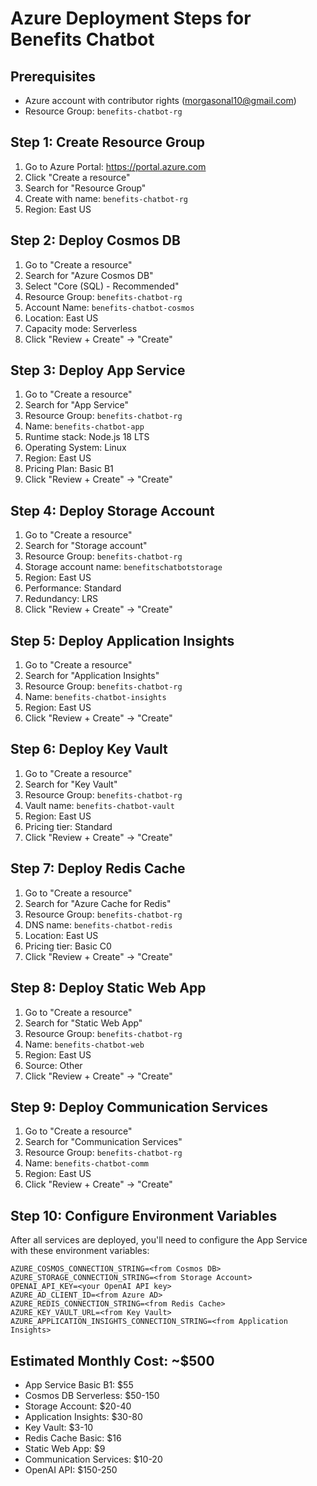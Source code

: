 # Azure Deployment Steps for Benefits Chatbot

## Prerequisites
- Azure account with contributor rights (morgasonal10@gmail.com)
- Resource Group: `benefits-chatbot-rg`

## Step 1: Create Resource Group
1. Go to Azure Portal: https://portal.azure.com
2. Click "Create a resource"
3. Search for "Resource Group"
4. Create with name: `benefits-chatbot-rg`
5. Region: East US

## Step 2: Deploy Cosmos DB
1. Go to "Create a resource"
2. Search for "Azure Cosmos DB"
3. Select "Core (SQL) - Recommended"
4. Resource Group: `benefits-chatbot-rg`
5. Account Name: `benefits-chatbot-cosmos`
6. Location: East US
7. Capacity mode: Serverless
8. Click "Review + Create" → "Create"

## Step 3: Deploy App Service
1. Go to "Create a resource"
2. Search for "App Service"
3. Resource Group: `benefits-chatbot-rg`
4. Name: `benefits-chatbot-app`
5. Runtime stack: Node.js 18 LTS
6. Operating System: Linux
7. Region: East US
8. Pricing Plan: Basic B1
9. Click "Review + Create" → "Create"

## Step 4: Deploy Storage Account
1. Go to "Create a resource"
2. Search for "Storage account"
3. Resource Group: `benefits-chatbot-rg`
4. Storage account name: `benefitschatbotstorage`
5. Region: East US
6. Performance: Standard
7. Redundancy: LRS
8. Click "Review + Create" → "Create"

## Step 5: Deploy Application Insights
1. Go to "Create a resource"
2. Search for "Application Insights"
3. Resource Group: `benefits-chatbot-rg`
4. Name: `benefits-chatbot-insights`
5. Region: East US
6. Click "Review + Create" → "Create"

## Step 6: Deploy Key Vault
1. Go to "Create a resource"
2. Search for "Key Vault"
3. Resource Group: `benefits-chatbot-rg`
4. Vault name: `benefits-chatbot-vault`
5. Region: East US
6. Pricing tier: Standard
7. Click "Review + Create" → "Create"

## Step 7: Deploy Redis Cache
1. Go to "Create a resource"
2. Search for "Azure Cache for Redis"
3. Resource Group: `benefits-chatbot-rg`
4. DNS name: `benefits-chatbot-redis`
5. Location: East US
6. Pricing tier: Basic C0
7. Click "Review + Create" → "Create"

## Step 8: Deploy Static Web App
1. Go to "Create a resource"
2. Search for "Static Web App"
3. Resource Group: `benefits-chatbot-rg`
4. Name: `benefits-chatbot-web`
5. Region: East US
6. Source: Other
7. Click "Review + Create" → "Create"

## Step 9: Deploy Communication Services
1. Go to "Create a resource"
2. Search for "Communication Services"
3. Resource Group: `benefits-chatbot-rg`
4. Name: `benefits-chatbot-comm`
5. Region: East US
6. Click "Review + Create" → "Create"

## Step 10: Configure Environment Variables
After all services are deployed, you'll need to configure the App Service with these environment variables:

```
AZURE_COSMOS_CONNECTION_STRING=<from Cosmos DB>
AZURE_STORAGE_CONNECTION_STRING=<from Storage Account>
OPENAI_API_KEY=<your OpenAI API key>
AZURE_AD_CLIENT_ID=<from Azure AD>
AZURE_REDIS_CONNECTION_STRING=<from Redis Cache>
AZURE_KEY_VAULT_URL=<from Key Vault>
AZURE_APPLICATION_INSIGHTS_CONNECTION_STRING=<from Application Insights>
```

## Estimated Monthly Cost: ~$500
- App Service Basic B1: $55
- Cosmos DB Serverless: $50-150
- Storage Account: $20-40
- Application Insights: $30-80
- Key Vault: $3-10
- Redis Cache Basic: $16
- Static Web App: $9
- Communication Services: $10-20
- OpenAI API: $150-250

